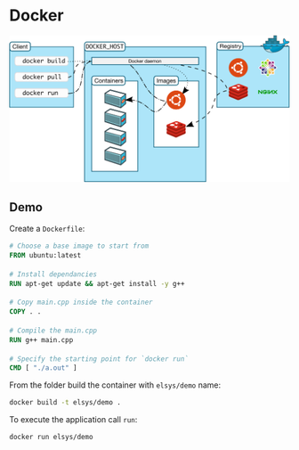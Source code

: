 # Docker

![](architecture.svg)

## Demo

Create a `Dockerfile`:

```Dockerfile
# Choose a base image to start from
FROM ubuntu:latest

# Install dependancies
RUN apt-get update && apt-get install -y g++

# Copy main.cpp inside the container
COPY . .

# Compile the main.cpp
RUN g++ main.cpp 

# Specify the starting point for `docker run`
CMD [ "./a.out" ]
```

From the folder build the container with `elsys/demo` name:

```bash
docker build -t elsys/demo .
```

To execute the application call `run`:

```bash
docker run elsys/demo 
```
